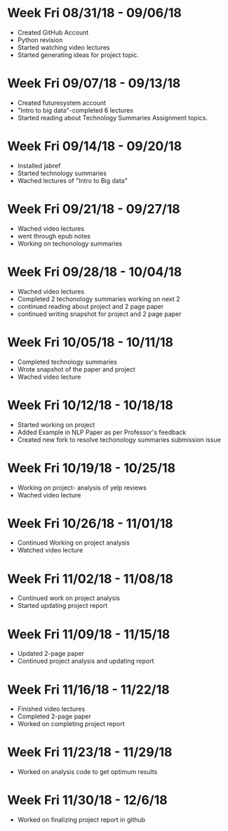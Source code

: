 Week Fri 08/31/18 - 09/06/18
======
* Created GitHub Account
* Python revision
* Started watching video lectures
* Started generating ideas for project topic.
# Week Fri 09/07/18 - 09/13/18

* Created futuresystem account
* "Intro to big data"-completed 6 lectures
* Started reading about Technology Summaries Assignment topics.
# Week Fri 09/14/18 - 09/20/18
* Installed jabref
* Started technology summaries
* Wached lectures of "Intro to Big data"
# Week Fri 09/21/18 - 09/27/18
* Wached video lectures
* went through epub notes
* Working on techonology summaries
# Week Fri 09/28/18 - 10/04/18
* Wached video lectures
* Completed 2 techonology summaries working on next 2
* continued reading about project and 2 page paper
* continued writing snapshot for project and 2 page paper
# Week Fri 10/05/18 - 10/11/18
* Completed technology summaries
* Wrote snapshot of the paper and project
* Wached video lecture
# Week Fri 10/12/18 - 10/18/18
* Started working on project 
* Added Example in NLP Paper as per Professor's feedback
* Created new fork to resolve techonology summaries submission issue
# Week Fri 10/19/18 - 10/25/18
* Working on project- analysis of yelp reviews
* Wached video lecture
# Week Fri 10/26/18 - 11/01/18
* Continued Working on project analysis
* Watched video lecture
# Week Fri 11/02/18 - 11/08/18
* Continued work on project analysis
* Started updating project report
# Week Fri 11/09/18 - 11/15/18
* Updated 2-page paper
* Continued project analysis and updating report
# Week Fri 11/16/18 - 11/22/18
* Finished video lectures
* Completed 2-page paper
* Worked on completing project report
# Week Fri 11/23/18 - 11/29/18
* Worked on analysis code to get optimum results
# Week Fri 11/30/18 - 12/6/18
* Worked on finalizing project report in github
